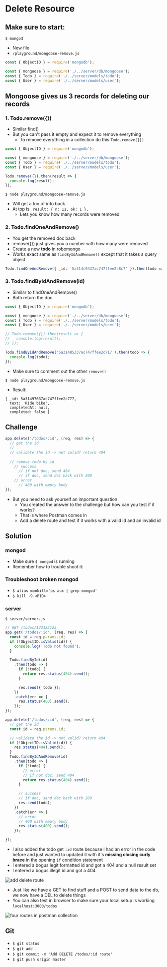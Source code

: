 # Delete Resource

## Make sure to start:
`$ mongod`

* New file
* `/playground/mongoose-remove.js`

```js
const { ObjectID } = require('mongodb');

const { mongoose } = require('./../server/db/mongoose');
const { Todo } = require('./../server/models/todo');
const { User } = require('./../server/models/user');
```

## Mongoose gives us 3 records for deleting our records
### 1. Todo.remove({})
* Similar find()
* But you can't pass it empty and expect it to remove everything
    - To remove everything in a collection do this `Todo.remove({})`

```js
const { ObjectID } = require('mongodb');

const { mongoose } = require('./../server/db/mongoose');
const { Todo } = require('./../server/models/todo');
const { User } = require('./../server/models/user');

Todo.remove({}).then(result => {
  console.log(result);
});
```

`$ node playground/mongoose-remove.js`

* Will get a ton of info back
* At top is ` result: { n: 11, ok: 1 },`
    - Lets you know how many records were removed

### 2. Todo.findOneAndRemove()
* You get the removed doc back 
* remove({}) just gives you a number with how many were removed
* Create a new **todo** in robomongo
* Works exact same as `findByIdAndRemove()` except that it takes a query object

```js
Todo.findOneAndRemove({ _id: '5a314c9437ac747ffee2c8c7' }).then(todo => {});
```

### 3. Todo.findByIdAndRemove(id)
* Similar to findOneAndRemove()
* Both return the doc

```js
const { ObjectID } = require('mongodb');

const { mongoose } = require('./../server/db/mongoose');
const { Todo } = require('./../server/models/todo');
const { User } = require('./../server/models/user');

// Todo.remove({}).then(result => {
//   console.log(result);
// });

Todo.findByIdAndRemove('5a31485337ac747ffee2c717').then(todo => {
  console.log(todo);
});

```

* Make sure to comment out the other `remove()`

`$ node playground/mongoose-remove.js`

* Result:

```
{ _id: 5a31497637ac747ffee2c777,
  text: 'Ride bike',
  completedAt: null,
  completed: false }
```

## Challenge
```js
app.delete('/todos/:id', (req, res) => {
  // get the id
  //
  // validate the id -> not valid? return 404
  
  // remove todo by id
    // success
      // if not doc, send 404
      // if doc, send doc back with 200
    // error
      // 400 with empty body
});
```

* But you need to ask yourself an important question
    - You created the answer to the challenge but how can you test if it works?
    - That is where Postman comes in
    - Add a delete route and test if it works with a valid id and an invalid id

## Solution
### mongod
* Make sure `$ mongod` is running
* Remember how to trouble shoot it:

### Troubleshoot broken mongod
* `$ alias monkill='ps aux | grep mongod'`
* `$ kill -9 <PID>`

### server
`$ server/server.js`

```js
// GET /todos/123123123
app.get('/todos/:id', (req, res) => {
  const id = req.params.id;
  if (!ObjectID.isValid(id)) {
    console.log('Todo not found');
  }

  Todo.findById(id)
    .then(todo => {
      if (!todo) {
        return res.status(404).send();
      }

      res.send({ todo });
    })
    .catch(err => {
      res.status(400).send();
    });
});

app.delete('/todos/:id', (req, res) => {
  // get the id
  const id = req.params.id;

  // validate the id -> not valid? return 404
  if (!ObjectID.isValid(id)) {
    res.status(404).send();
  }
  Todo.findByIdAndRemove(id)
    .then(todo => {
      if (!todo) {
        // error
        // if not doc, send 404
        return res.status(404).send();
      }

      // success
      // if doc, send doc back with 200
      res.send(todo);
    })
    .catch(err => {
      // error
      // 400 with empty body
      res.status(400).send();
    });

});
```

* I also added the todo get `:id` route because I had an error in the code before and just wanted to updated it with it's **missing closing curly brace** in the opening `if` condition statement
* I entered a bogus legit formatted id and got a 404 and a null result set
* I entered a bogus illegit id and got a 404

![add delete route](https://i.imgur.com/Ndhw0Vw.png)

* Just like we have a GET to find stuff and a POST to send data to the db, we now have a DEL to delete things
* You can also test in browser to make sure your local setup is working `localhost:3000/todos`

![four routes in postman collection](https://i.imgur.com/tGKOMeK.png)

## Git
* `$ git status`
* `$ git add .`
* `$ git commit -m 'Add DELETE /todos/:id route'`
* `$ git push origin master`
